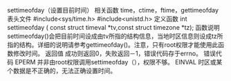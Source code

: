 settimeofday（设置目前时间）
相关函数
time，ctime，ftime，gettimeofday
表头文件
#include<sys/time.h>
#include<unistd.h>
定义函数
int settimeofday ( const struct timeval *tv,const struct timezone *tz);
函数说明
settimeofday()会把目前时间设成由tv所指的结构信息，当地时区信息则设成tz所指的结构。详细的说明请参考gettimeofday()。注意，只有root权限才能使用此函数修改时间。
返回值
成功则返回0，失败返回－1，错误代码存于errno。
错误代码
EPERM 并非由root权限调用settimeofday（），权限不够。
EINVAL 时区或某个数据是不正确的，无法正确设置时间。